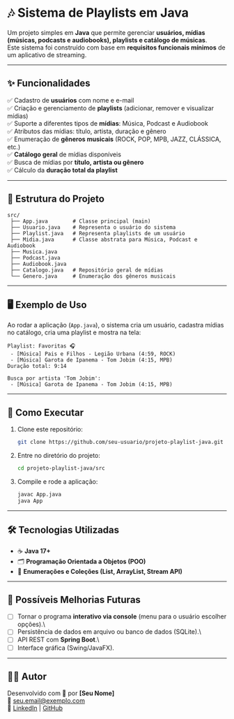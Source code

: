 # 🎶 Sistema de Playlists em Java

Um projeto simples em **Java** que permite gerenciar **usuários, mídias
(músicas, podcasts e audiobooks), playlists e catálogo de músicas**.\
Este sistema foi construído com base em **requisitos funcionais
mínimos** de um aplicativo de streaming.

------------------------------------------------------------------------

## ✨ Funcionalidades

✅ Cadastro de **usuários** com nome e e-mail\
✅ Criação e gerenciamento de **playlists** (adicionar, remover e
visualizar mídias)\
✅ Suporte a diferentes tipos de **mídias**: Música, Podcast e
Audiobook\
✅ Atributos das mídias: título, artista, duração e gênero\
✅ Enumeração de **gêneros musicais** (ROCK, POP, MPB, JAZZ, CLÁSSICA,
etc.)\
✅ **Catálogo geral** de mídias disponíveis\
✅ Busca de mídias por **título, artista ou gênero**\
✅ Cálculo da **duração total da playlist**

------------------------------------------------------------------------

## 📂 Estrutura do Projeto

    src/
     ├── App.java        # Classe principal (main)
     ├── Usuario.java    # Representa o usuário do sistema
     ├── Playlist.java   # Representa playlists de um usuário
     ├── Midia.java      # Classe abstrata para Música, Podcast e Audiobook
     ├── Musica.java
     ├── Podcast.java
     ├── Audiobook.java
     ├── Catalogo.java   # Repositório geral de mídias
     └── Genero.java     # Enumeração dos gêneros musicais

------------------------------------------------------------------------

## 🖥️ Exemplo de Uso

Ao rodar a aplicação (`App.java`), o sistema cria um usuário, cadastra
mídias no catálogo, cria uma playlist e mostra na tela:

    Playlist: Favoritas 🎧
     - [Música] Pais e Filhos - Legião Urbana (4:59, ROCK)
     - [Música] Garota de Ipanema - Tom Jobim (4:15, MPB)
    Duração total: 9:14

    Busca por artista 'Tom Jobim':
     - [Música] Garota de Ipanema - Tom Jobim (4:15, MPB)

------------------------------------------------------------------------

## 🚀 Como Executar

1.  Clone este repositório:

    ``` bash
    git clone https://github.com/seu-usuario/projeto-playlist-java.git
    ```

2.  Entre no diretório do projeto:

    ``` bash
    cd projeto-playlist-java/src
    ```

3.  Compile e rode a aplicação:

    ``` bash
    javac App.java
    java App
    ```

------------------------------------------------------------------------

## 🛠️ Tecnologias Utilizadas

-   ☕ **Java 17+**
-   🗂️ **Programação Orientada a Objetos (POO)**
-   📝 **Enumerações e Coleções (List, ArrayList, Stream API)**

------------------------------------------------------------------------

## 📌 Possíveis Melhorias Futuras

-   [ ] Tornar o programa **interativo via console** (menu para o
    usuário escolher opções).\
-   [ ] Persistência de dados em arquivo ou banco de dados (SQLite).\
-   [ ] API REST com **Spring Boot**.\
-   [ ] Interface gráfica (Swing/JavaFX).

------------------------------------------------------------------------

## 👨‍💻 Autor

Desenvolvido com 💙 por **\[Seu Nome\]**\
📧 <seu.email@exemplo.com>\
🔗 [LinkedIn](https://linkedin.com/in/seu-usuario) \|
[GitHub](https://github.com/seu-usuario)
